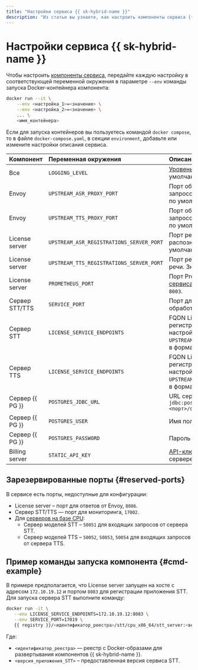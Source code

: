 ```yaml
---
title: "Настройки сервиса {{ sk-hybrid-name }}"
description: "Из статьи вы узнаете, как настроить компоненты сервиса {{ sk-hybrid-name }}."
---
```


# Настройки сервиса {{ sk-hybrid-name }}

Чтобы настроить [компоненты сервиса](architecture.md), передайте каждую настройку в соответствующей переменной окружения в параметре `--env` команды запуска Docker-контейнера компонента:

```bash
docker run --it \
    --env <настройка_1>=<значение> \
    --env <настройка_2>=<значение> \
    ... \
    <имя_контейнера>
```

Если для запуска контейнеров вы пользуетесь командой `docker compose`, то в файле `docker-compose.yaml`, в секции `environment`, добавьте или измените настройки описания сервиса.

| **Компонент**  | **Переменная окружения**                 | **Описание настройки**                                                                                                                           |
|:---------------|:-----------------------------------------|:---------------------------------------------------------------------------------------------------------------------------------------------------------|
| Все            | `LOGGING_LEVEL`                          | [Уровень логирования](operations/logging.md). Значение по умолчанию — `INFO`.                                                                            |
| Envoy          | `UPSTREAM_ASR_PROXY_PORT`                | Порт обслуживания входящих запросов для сервера STT. Значение по умолчанию — `8080`.                                                                     |
| Envoy          | `UPSTREAM_TTS_PROXY_PORT`                | Порт обслуживания входящих запросов для сервера TTS. Значение по умолчанию — `9080`.                                                                     |
| License server | `UPSTREAM_ASR_REGISTRATIONS_SERVER_PORT` | Порт регистрации сервиса распознавания речи. Значение по умолчанию — `8087`.                                                                             |
| License server | `UPSTREAM_TTS_REGISTRATIONS_SERVER_PORT` | Порт регистрации сервиса синтеза речи. Значение по умолчанию — `9087`.                                                                                   |
| License server | `PROMETHEUS_PORT`                        | Порт Prometheus для [отправки метрик сервиса](monitoring.md). Значение по умолчанию — `8003`.                                                            |
| Сервер STT/TTS | `SERVICE_PORT`                           | Порт для запросов к сервисам на обработку речи/текста                                                                                                    |
| Сервер STT     | `LICENSE_SERVICE_ENDPOINTS`              | FQDN License server и порт регистрации сервиса, указанный в настройке `UPSTREAM_ASR_REGISTRATIONS_SERVER_PORT`, в формате `<FQDN_License_server>:<порт>` |
| Сервер TTS     | `LICENSE_SERVICE_ENDPOINTS`              | FQDN License server и порт регистрации сервиса, указанный в настройке `UPSTREAM_TTS_REGISTRATIONS_SERVER_PORT`, в формате `<FQDN_License_server>:<порт>` |
| Сервер {{ PG }} | `POSTGRES_JDBC_URL`                     | URL сервера в формате `jdbc:postgresql://host:<порт>/database?properties`                                                                                  |
| Сервер {{ PG }} | `POSTGRES_USER`                         | Имя пользователя сервера                                                                                      |
| Сервер {{ PG }} | `POSTGRES_PASSWORD`                     | Пароль для входа на сервер                                                                                       |
| Billing server | `STATIC_API_KEY`                         | [API-ключ](../iam/concepts/authorization/api-key.md) для аутентификации на сервере                                                                    |

## Зарезервированные порты {#reserved-ports}

В сервисе есть порты, недоступные для конфигурации:

* License server – порт для ответов от Envoy, `8086`.
* Сервер STT/TTS — порт для мониторинга, `17002`.
* Для [серверов на базе CPU](system-requirements-cpu.md):
  * Сервер моделей STT – `50051` для входящих запросов от сервера STT.
  * Сервер моделей TTS – `50052`, `50053`, `50054` для входящих запросов от сервера TTS.

## Пример команды запуска компонента {#cmd-example}

В примере предполагается, что License server запущен на хосте с адресом `172.10.19.12` и портом `8083` для регистрации приложения STT. Для запуска сервера STT выполните команду:

```bash
docker run -it \
   --env LICENSE_SERVICE_ENDPOINTS=172.10.19.12:8083 \
   --env SERVICE_PORT=17019 \
   {{ registry }}/<идентификатор_реестра>/stt/cpu_x86_64/stt_server:<версия_приложения_STT>
```

Где:

* `<идентификатор_реестра>` — реестр с Docker-образами для развертывания компонентов {{ sk-hybrid-name }}.
* `<версия_приложения_STT>` – предоставленная версия сервиса STT.

